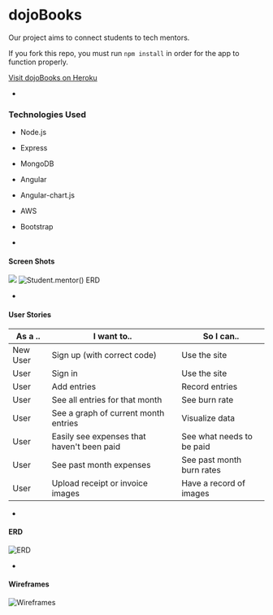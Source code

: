 # dojoBooks

Our project aims to connect  students to tech mentors.

If you fork this repo, you must run `npm install` in order for the app to function properly.

[Visit dojoBooks on Heroku](https://dojo-books.herokuapp.com/)

-

### Technologies Used

* Node.js

* Express

* MongoDB

* Angular

* Angular-chart.js

* AWS

* Bootstrap

-

#### Screen Shots

![](/images/screenchot1.png)
![ Student.mentor() ERD ](/images/screenshot2.png)

-

#### User Stories

| As a .. | I want to.. | So I can.. |
|---------|---------|---------|
| New User | Sign up (with correct code) | Use the site |
| User | Sign in | Use the site |
| User | Add entries | Record entries |
| User | See all entries for that month | See burn rate |
| User | See a graph of current month entries | Visualize data |
| User | Easily see expenses that haven't been paid | See what needs to be paid |
| User | See past month expenses| See past month burn rates |
| User | Upload receipt or invoice images | Have a record of images |
-

#### ERD

![ ERD ](/images/erd.png)

-

#### Wireframes

![ Wireframes ](images/wireframes.png)